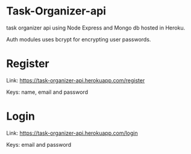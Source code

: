 # Task-Organizer-api
task organizer api using Node Express and Mongo db hosted in Heroku.

Auth modules uses bcrypt for encrypting user passwords.

# Register
Link: https://task-organizer-api.herokuapp.com/register

Keys: name, email and password

# Login
Link: https://task-organizer-api.herokuapp.com/login

Keys: email and password
